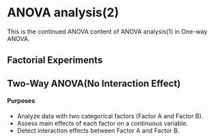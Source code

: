 # ANOVA analysis(2)

This is the continued ANOVA content of ANOVA analysis(1) in One-way ANOVA. 

## Factorial Experiments

## Two-Way ANOVA(No Interaction Effect)

#### Purposes

- Analyze data with two categorical factors (Factor A and Factor B).
- Assess main effects of each factor on a continuous variable.
- Detect interaction effects between Factor A and Factor B.
